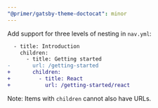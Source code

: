```yaml
---
"@primer/gatsby-theme-doctocat": minor
---
```


Add support for three levels of nesting in `nav.yml`:

```diff
  - title: Introduction
    children:
      - title: Getting started
-       url: /getting-started
+       children:
+         - title: React
+           url: /getting-started/react
```

Note: Items with `children` cannot also have URLs.
